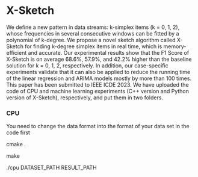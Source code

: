 # X-Sketch

We define a new pattern in data streams: k-simplex items (k = 0, 1, 2), whose frequencies in several consecutive windows can be fitted by a polynomial of k-degree. We propose a novel sketch algorithm called X-Sketch for finding k-degree simplex items in real time, which is memory-efficient and accurate. Our experimental results show that the F1 Score of X-Sketch is on average 68.6%, 57.9%, and 42.2% higher than the baseline solution for k = 0, 1, 2, respectively. In addition, our case-specific experiments validate that it can also be applied to reduce the running time of the linear regression and ARIMA models mostly by more than 100 times.  
This paper has been submitted to IEEE ICDE 2023. We have uploaded the code of CPU and machine learning experiments (C++ version and Python version of X-Sketch), respectively, and put them in two folders.


### CPU

 You need to change the data format into the format of your data set in the code first

 cmake .

 make 

./cpu DATASET_PATH RESULT_PATH
